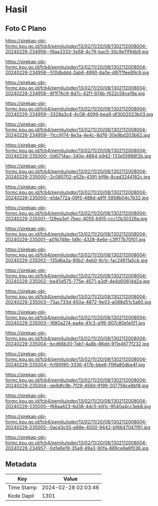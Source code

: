 # Hasil

## Foto C Plano

https://sirekap-obj-formc.kpu.go.id/fcb4/pemilu/pdpr/13/02/11/20/08/1302112008004-20240226-234956--f8aa3333-3e58-4c79-bac5-30c9e11f94b9.jpg

https://sirekap-obj-formc.kpu.go.id/fcb4/pemilu/pdpr/13/02/11/20/08/1302112008004-20240226-234958--510dbddd-3ab6-4990-8a0e-d97f1fee89c9.jpg

https://sirekap-obj-formc.kpu.go.id/fcb4/pemilu/pdpr/13/02/11/20/08/1302112008004-20240226-234958--8f1f76c9-8d7c-42f1-974b-f622c58ce19a.jpg

https://sirekap-obj-formc.kpu.go.id/fcb4/pemilu/pdpr/13/02/11/20/08/1302112008004-20240226-234959--3328a3c4-4c08-4099-bea9-df3002023b03.jpg

https://sirekap-obj-formc.kpu.go.id/fcb4/pemilu/pdpr/13/02/11/20/08/1302112008004-20240226-234959--11cc9174-8e3a-4e4c-8d76-30e9bd203b62.jpg

https://sirekap-obj-formc.kpu.go.id/fcb4/pemilu/pdpr/13/02/11/20/08/1302112008004-20240226-235000--0d0714ac-340e-4864-b942-133e55988f2b.jpg

https://sirekap-obj-formc.kpu.go.id/fcb4/pemilu/pdpr/13/02/11/20/08/1302112008004-20240226-235000--2c085702-e52b-4391-bf9b-8cad3244182c.jpg

https://sirekap-obj-formc.kpu.go.id/fcb4/pemilu/pdpr/13/02/11/20/08/1302112008004-20240226-235000--e1da772a-09f5-488d-a91f-5958b04c7b32.jpg

https://sirekap-obj-formc.kpu.go.id/fcb4/pemilu/pdpr/13/02/11/20/08/1302112008004-20240226-235001--129ea3ef-7bec-4055-b915-ccc12b30326a.jpg

https://sirekap-obj-formc.kpu.go.id/fcb4/pemilu/pdpr/13/02/11/20/08/1302112008004-20240226-235001--a01b748e-1d9c-4328-8e6e-c3ff77b70f01.jpg

https://sirekap-obj-formc.kpu.go.id/fcb4/pemilu/pdpr/13/02/11/20/08/1302112008004-20240226-235002--135d6a2a-90b2-4eb0-9c1c-fac24611a5cb.jpg

https://sirekap-obj-formc.kpu.go.id/fcb4/pemilu/pdpr/13/02/11/20/08/1302112008004-20240226-235002--be45d575-775e-4571-a3df-4e4d00614d2a.jpg

https://sirekap-obj-formc.kpu.go.id/fcb4/pemilu/pdpr/13/02/11/20/08/1302112008004-20240226-235003--73ac733d-650a-4872-9e03-a088d51c5a60.jpg

https://sirekap-obj-formc.kpu.go.id/fcb4/pemilu/pdpr/13/02/11/20/08/1302112008004-20240226-235003--1680a274-ea4e-41c3-a1f6-807c80e1e5f1.jpg

https://sirekap-obj-formc.kpu.go.id/fcb4/pemilu/pdpr/13/02/11/20/08/1302112008004-20240226-235004--bcd66b20-7ab1-4a8b-86dd-911e4677f232.jpg

https://sirekap-obj-formc.kpu.go.id/fcb4/pemilu/pdpr/13/02/11/20/08/1302112008004-20240226-235004--fcf80f85-3336-417b-bbe6-f19fa80dbe4f.jpg

https://sirekap-obj-formc.kpu.go.id/fcb4/pemilu/pdpr/13/02/11/20/08/1302112008004-20240226-235004--de9dfc9b-7f29-459d-9199-207756ce8bf8.jpg

https://sirekap-obj-formc.kpu.go.id/fcb4/pemilu/pdpr/13/02/11/20/08/1302112008004-20240226-235005--f68aa623-6d38-4dc5-b91c-9540a4cc3eb8.jpg

https://sirekap-obj-formc.kpu.go.id/fcb4/pemilu/pdpr/13/02/11/20/08/1302112008004-20240226-235005--0acd3c55-e88e-4500-9442-bf6647047f61.jpg

https://sirekap-obj-formc.kpu.go.id/fcb4/pemilu/pdpr/13/02/11/20/08/1302112008004-20240226-234957--0d1e6e19-35a9-49a3-90fa-889ce9a6f036.jpg


## Metadata

| Key        | Value               |
| ---------- | ------------------- |
| Time Stamp | 2024-02-28 02:03:46 |
| Kode Dapil | 1301                |



